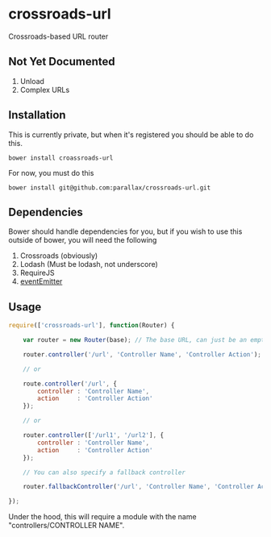 crossroads-url
==============

Crossroads-based URL router

## Not Yet Documented

 1. Unload
 2. Complex URLs

## Installation

This is currently private, but when it's registered you should be able to do this.

    bower install croassroads-url

For now, you must do this

    bower install git@github.com:parallax/crossroads-url.git

## Dependencies

Bower should handle dependencies for you, but if you wish to use this outside of bower, you will need the following

 1. Crossroads (obviously)
 2. Lodash (Must be lodash, not underscore)
 3. RequireJS
 4. [eventEmitter](https://github.com/Wolfy87/EventEmitter)

## Usage

```js
require(['crossroads-url'], function(Router) {

	var router = new Router(base); // The base URL, can just be an empty string

	router.controller('/url', 'Controller Name', 'Controller Action');

	// or

	route.controller('/url', {
		controller : 'Controller Name',
		action     : 'Controller Action'
	});

	// or

	router.controller(['/url1', '/url2'], {
		controller : 'Controller Name',
		action     : 'Controller Action'
	});

	// You can also specify a fallback controller

	router.fallbackController('/url', 'Controller Name', 'Controller Action');

});
```

Under the hood, this will require a module with the name "controllers/CONTROLLER NAME".